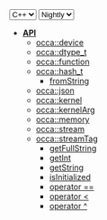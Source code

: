 <div class="api-version-container">
  <select onchange="vm.onLanguageChange(this)">
    <option value="cpp">C++</option>
  </select>
  <select onchange="vm.onVersionChange(this)">
    <option value="nightly">Nightly</option>
  </select>
</div>

- [**API**](/api/)
  - [occa::device](/api/device/)
  - [occa::dtype_t](/api/dtype_t/)
  - [occa::function](/api/function/)
  - [occa::hash_t](/api/hash_t/)
    - [fromString](/api/hash_t/fromString)
  - [occa::json](/api/json/)
  - [occa::kernel](/api/kernel/)
  - [occa::kernelArg](/api/kernelArg)
  - [occa::memory](/api/memory/)
  - [occa::stream](/api/stream/)
  - [occa::streamTag](/api/streamTag/)
    - [getFullString](/api/hash_t/getFullString)
    - [getInt](/api/hash_t/getInt)
    - [getString](/api/hash_t/getString)
    - [isInitialized](/api/hash_t/isInitialized)
    - [operator ==](/api/hash_t/operator_equals)
    - [operator &lt;](/api/hash_t/operator_less_than)
    - [operator ^](/api/hash_t/operator_xor)
